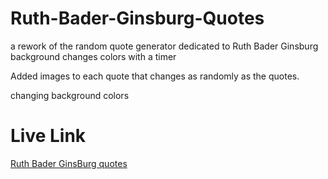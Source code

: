# Ruth-Bader-Ginsburg-Quotes
a rework of the random quote generator dedicated to Ruth Bader Ginsburg background changes colors with a timer 

Added images to each quote that changes as randomly as the quotes. 

changing background colors 

# Live Link
 [Ruth Bader GinsBurg quotes](https://jelenamf.github.io/Ruth-Bader-Ginsburg-Quotes/)

